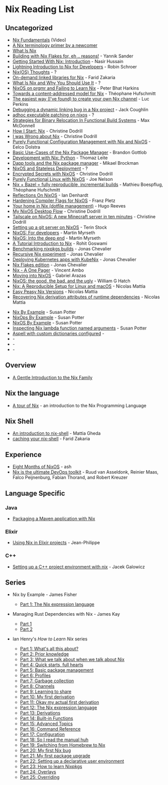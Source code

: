 # Nix Reading List

<!-- TODO: Add author in every links -->
<!-- TODO: Add nixology videos -->

## Uncategorized

- [Nix Fundamentals](https://youtu.be/m4sv2M9jRLg) (Video)
- [A Nix terminology primer by a newcomer](https://stephank.nl/p/2020-06-01-a-nix-primer-by-a-newcomer.html)
- [What Is Nix](https://shopify.engineering/what-is-nix)
- [Building with Nix Flakes for, eh ..
  reasons!](https://blog.ysndr.de/posts/internals/2021-01-01-flake-ification/) -
  Yannik Sander
- [Getting Started With Nix: Introduction](https://nasirhm.github.io/2020/getting-started-with-nix-introduction/) -
  Nasir Hussain
- [Lightning Introduction to Nix for
  Developers](https://blog.sulami.xyz/posts/nix-for-developers/) - Robin Schroer
- [Nix(OS) Thoughts](https://blog.knightsofthelambdacalcul.us/posts/2020-06-20-nix-nixos-thoughts/) -
  ?
- [On-demand linked libraries for Nix](https://fzakaria.com/2020/11/17/on-demand-linked-libraries-for-nix.html) -
  Farid Zakaria
- [What Is Nix and Why You Should Use It](https://serokell.io/blog/what-is-nix) -
  ?
- [NixOS on prgmr and Failing to Learn Nix](https://push.cx/2018/nixos) - Peter
  Bhat Harkins
- [Towards a content-addressed model for
  Nix](https://www.tweag.io/blog/2020-09-10-nix-cas/) - Théophane Hufschmitt
- [The easiest way (I've found) to create your own Nix
  channel](https://lucperkins.dev/blog/nix-channel/) - Luc Perkins
- [Debugging a dynamic linking bug in a Nix
  project](https://www.johnbcoughlin.com/posts/nix-dynamic-linking/) - Jack
  Coughlin
- [adhoc executable patching on nixos](https://notes.neeasade.net/adhoc-executable-patching-on-nix.html) -
  ?
- [Strategies for Binary Relocation In Functional Build
  Systems](https://maxmcd.com/posts/strategies-for-binary-relocation/) - Max
  McDonnell
- [How I Start: Nix](https://christine.website/blog/how-i-start-nix-2020-03-08) -
  Christine Dodrill
- [I was Wrong about Nix](https://christine.website/blog/i-was-wrong-about-nix-2020-02-10) -
  Christine Dodrill
- [Purely Functional Configuration Management with Nix and
  NixOS](https://www.infoq.com/articles/configuration-management-with-nix/) -
  Eelco Dolstra
- [Basic Use-Cases of the Nix Package
  Manager](https://bgottlob.com/post/2019-05-29-nix-use-cases/) - Brandon
  Gottlob
- [Development with Nix: Python](https://thomazleite.com/posts/development-with-nix-python/) -
  Thomaz Leite
- [Dapp tools and the Nix package manager](https://medium.com/dapphub/dapp-tools-and-the-nix-package-manager-c4c692c87310) -
  Mikael Brockman
- [NixOS and Stateless Deployment](http://gfxmonk.net/2015/01/03/nixos-and-stateless-deployment.html) -
  ?
- [Encrypted Secrets with NixOS](https://christine.website/blog/nixos-encrypted-secrets-2021-01-20) -
  Christine Dodrill
- [Purely Functional Linux with NixOS](https://begriffs.com/posts/2016-08-08-intro-to-nixos.html) -
  Joe Nelson
- [Nix + Bazel = fully reproducible, incremental
  builds](https://www.tweag.io/blog/2018-03-15-bazel-nix/) - Mathieu Boespflug,
  Théophane Hufschmitt
- [Reflections On NixOS](https://zenhack.net/2016/01/24/reflections-on-nixos.html) -
  Ian Denhardt
- [Hardening Compiler Flags for NixOS](https://blog.mayflower.de/5800-Hardening-Compiler-Flags-for-NixOS.html) -
  Franz Pletz
- [Your home in Nix (dotfile management)](https://hugoreeves.com/posts/2019/nix-home/) -
  Hugo Reeves
- [My NixOS Desktop Flow](https://christine.website/blog/nixos-desktop-flow-2020-04-25) -
  Christine Dodrill
- [Tailscale on NixOS: A new Minecraft server in ten
  minutes](https://tailscale.com/blog/nixos-minecraft/) - Christine Dodrill
- [Setting up a git server on NixOS](https://terinstock.com/post/2021/01/Setting-up-a-git-server-on-NixOS/) -
  Terin Stock
- [NixOS: For developers](https://myme.no/posts/2020-01-26-nixos-for-development.html) -
  Martin Myrseth
- [NixOS: Into the deep end](https://myme.no/posts/2019-07-01-nixos-into-the-deep-end.html) -
  Martin Myrseth
- [A Tutorial Introduction to Nix](https://rgoswami.me/posts/ccon-tut-nix/) -
  Rohit Goswami
- [Benchmarking nixpkgs builds](https://zimbatm.com/benchmark-nixpkgs) - Jonas
  Chevalier
- [Recursive Nix experiment](https://zimbatm.com/experiment-recursive-nix) -
  Jonas Chevalier
- [Deploying Kubernetes apps with KubeNix](https://zimbatm.com/deploying-k8s-apps-with-kubenix) -
  Jonas Chevalier
- [Nix Flakes edition](https://zimbatm.com/NixFlakes/) - Jonas Chevalier
- [Nix - A One Pager](https://github.com/tazjin/nix-1p) - Vincent Ambo
- [Moving into NixOS](https://foo-dogsquared.github.io/blog/posts/moving-into-nixos/) -
  Gabriel Arazas
- [NixOS: the good, the bad, and the ugly](https://www.willghatch.net/blog/2020/06/27/nixos-the-good-the-bad-and-the-ugly/) -
  William G Hatch
- [Nix: A Reproducible Setup for Linux and
  macOS](https://www.nmattia.com/posts/2018-03-21-nix-reproducible-setup-linux-macos.html) -
  Nicolas Mattia
- [Easy Peasy Nix Versions](https://www.nmattia.com/posts/2019-01-15-easy-peasy-nix-versions.html) -
  Nicolas Mattia
- [Recovering Nix derivation attributes of runtime
  dependencies](https://www.nmattia.com/posts/2019-10-08-runtime-dependencies) -
  Nicolas Mattia

<!-- TODO: add more from their website -->

- [Nix By Example](https://ops.functionalalgebra.com/nix-by-example/) - Susan
  Potter
- [NixOps By Example](https://ops.functionalalgebra.com/nixops-by-example/) -
  Susan Potter
- [NixOS By Example](https://ops.functionalalgebra.com/nixos-by-example/) -
  Susan Potter
- [Inspecting Nix lambda function named
  arguments](https://ops.functionalalgebra.com/2018/04/18/inspecting-nix-lambda-named-arguments/) -
  Susan Potter
- [Aspell with custom dictionaries configured]() -
- []() -
- []() -
- []() -

<!-- TODO: add Tweag Nix flakes -->

## Overview

- [A Gentle Introduction to the Nix Family](https://web.archive.org/web/20210123223258/https://ebzzry.io/en/nix/)

## Nix the language

- [A tour of Nix](https://nixcloud.io/tour) - an introduction to the Nix
  Programming Language

## Nix Shell

- [An introduction to nix-shell](https://ghedam.at/15978/an-introduction-to-nix-shell) -
  Mattia Gheda
- [caching your nix-shell](https://fzakaria.com/2020/08/11/caching-your-nix-shell.html) -
  Farid Zakaria

## Experience

- [Eight Months of NixOS](https://catgirl.ai/log/nixos-experience/) - ash
- [Nix is the ultimate DevOps toolkit](https://tech.channable.com/posts/2021-04-09-nix-is-the-ultimate-devops-toolkit.html) -
  Ruud van Asseldonk, Reinier Maas, Falco Peijnenburg, Fabian Thorand, and
  Robert Kreuzer

## Language Specific

### Java

- [Packaging a Maven application with Nix](https://fzakaria.com/2020/07/20/packaging-a-maven-application-with-nix.html)

### Elixir

- [Using Nix in Elixir projects](https://ejpcmac.net/blog/using-nix-in-elixir-projects/) -
  Jean-Philippe

### C++

- [Setting up a C++ project environment with
  nix](https://blog.galowicz.de/2019/04/17/tutorial_nix_cpp_setup/) - Jacek
  Galowicz

## Series

- Nix by Example - James Fisher
  - [Part 1: The Nix expression language](https://medium.com/@MrJamesFisher/nix-by-example-a0063a1a4c55)

- Managing Rust Dependencies with Nix - James Kay
  - [Part 1](https://hadean.com/blog/managing-rust-dependencies-with-nix-part-i/)
  - [Part 2](https://hadean.com/blog/managing-rust-dependencies-with-nix-part-ii/)

- Ian Henry's _How to Learn Nix_ series
  - [Part 1: What's all this about?](https://ianthehenry.com/posts/how-to-learn-nix/introduction/)
  - [Part 2: Prior knowledge](https://ianthehenry.com/posts/how-to-learn-nix/prior-knowledge/)
  - [Part 3: What we talk about when we talk about
    Nix](https://ianthehenry.com/posts/how-to-learn-nix/glossary/)
  - [Part 4: Quick starts, full hearts](https://ianthehenry.com/posts/how-to-learn-nix/quick-start-guide/)
  - [Part 5: Basic package management](https://ianthehenry.com/posts/how-to-learn-nix/basic-package-management/)
  - [Part 6: Profiles](https://ianthehenry.com/posts/how-to-learn-nix/profiles/)
  - [Part 7: Garbage collection](https://ianthehenry.com/posts/how-to-learn-nix/garbage-collection/)
  - [Part 8: Channels](https://ianthehenry.com/posts/how-to-learn-nix/channels/)
  - [Part 9: Learning to share](https://ianthehenry.com/posts/how-to-learn-nix/sharing/)
  - [Part 10: My first derivation](https://ianthehenry.com/posts/how-to-learn-nix/my-first-derivation/)
  - [Part 11: Okay my actual first
    derivation](https://ianthehenry.com/posts/how-to-learn-nix/okay-my-actual-first-derivation/)
  - [Part 12: The Nix expression language](https://ianthehenry.com/posts/how-to-learn-nix/nix-language/)
  - [Part 13: Derivations](https://ianthehenry.com/posts/how-to-learn-nix/derivations/)
  - [Part 14: Built-in Functions](https://ianthehenry.com/posts/how-to-learn-nix/built-in-functions/)
  - [Part 15: Advanced Topics](https://ianthehenry.com/posts/how-to-learn-nix/advanced-topics/)
  - [Part 16: Command Reference](https://ianthehenry.com/posts/how-to-learn-nix/command-reference/)
  - [Part 17: Configuration](https://ianthehenry.com/posts/how-to-learn-nix/configuration/)
  - [Part 18: So I read the manual huh](https://ianthehenry.com/posts/how-to-learn-nix/nix-manual-reflection/)
  - [Part 19: Switching from Homebrew to Nix](https://ianthehenry.com/posts/how-to-learn-nix/switching-from-homebrew-to-nix/)
  - [Part 20: My first Nix bug](https://ianthehenry.com/posts/how-to-learn-nix/my-first-nix-bug/)
  - [Part 21: My first package upgrade](https://ianthehenry.com/posts/how-to-learn-nix/my-first-package-upgrade/)
  - [Part 22: Setting up a declarative user
    environment](https://ianthehenry.com/posts/how-to-learn-nix/declarative-user-environment/)
  - [Part 23: How to learn Nixpkgs](https://ianthehenry.com/posts/how-to-learn-nix/how-to-learn-nixpkgs/)
  - [Part 24: Overlays](https://ianthehenry.com/posts/how-to-learn-nix/overlays/)
  - [Part 25: Overriding](https://ianthehenry.com/posts/how-to-learn-nix/overriding/)

